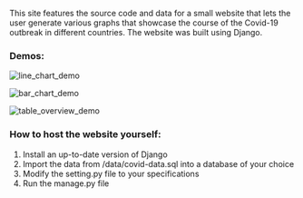 This site features the source code and data for a small website that lets the user generate various graphs that showcase the course of the Covid-19 outbreak in different countries. The website was built using Django.

<h3> Demos: </h3>

![line_chart_demo](https://github.com/JuliusHarms/covid-19-data-visualization-project/assets/54481200/9ac1188e-3dad-4c96-9cf1-362f4e30dd09)

![bar_chart_demo](https://github.com/JuliusHarms/covid-19-data-visualization-project/assets/54481200/f0746d09-3f94-49e6-9c25-062a71eaa78c)


![table_overview_demo](https://github.com/JuliusHarms/covid-19-data-visualization-project/assets/54481200/4f887610-5612-40f4-8cbb-b47d3c06c8c7)

<h3> How to host the website yourself:</h3>

<ol>
  <li>Install an up-to-date version of Django</li>
  <li>Import the data from /data/covid-data.sql into a database of your choice</li>
  <li>Modify the setting.py file to your specifications</li>
  <li>Run the manage.py file</li>
</ol>
 
